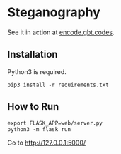 # Steganography

See it in action at [encode.gbt.codes](http://encode.gbt.codes).

## Installation

Python3 is required.

```
pip3 install -r requirements.txt
```

## How to Run

```
export FLASK_APP=web/server.py
python3 -m flask run
```

Go to http://127.0.0.1:5000/